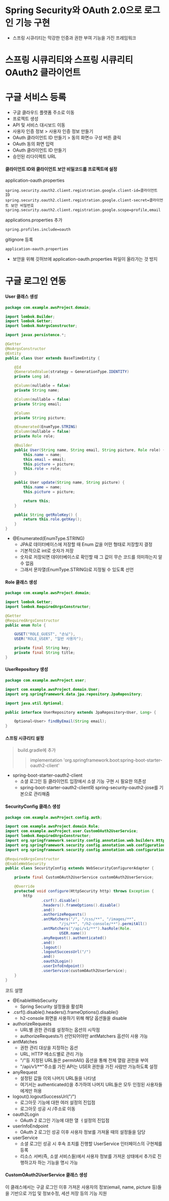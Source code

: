# Spring Security와 OAuth 2.0으로 로그인 기능 구현
  - 스프링 시큐리티는 막강한 인증과 권한 부여 기능을 가진 프레임워크

# 스프링 시큐리티와 스프링 시큐리티 OAuth2 클라이언트

# 구글 서비스 등록
  - 구글 클라우드 플랫폼 주소로 이동
  - 프로젝트 생성
  - API 및 서비스 대시보드 이동
  - 사용자 인증 정보 > 사용자 인증 정보 만들기
  - OAuth 클라이언트 ID 만들기 > 동의 화면ㅁ 구성 버튼 클릭
  - OAuth 동의 화면 입력
  - OAuth 클라이언트 ID 만들기
  - 승인된 리다이렉트 URL
#### 클라이언트 ID와 클라이언트 보안 비밀코드를 프로젝트에 설정

application-oauth.properties
```
spring.security.oauth2.client.registration.google.client-id=클라이언트 ID
spring.security.oauth2.client.registration.google.client-secret=클라이언트 보안 비밀번호
spring.security.oauth2.client.registration.google.scope=profile,email
```

applications.properties 추가
```
spring.profiles.include=oauth
```
gitignore 등록
```
application-oauth.properties
```
  - 보안을 위해 깃허브에 application-oauth.properties 파일이 올라가는 것 방지 
 
# 구글 로그인 연동
#### User 클래스 생성
``` java
package com.example.awsProject.domain;

import lombok.Builder;
import lombok.Getter;
import lombok.NoArgsConstructor;

import javax.persistence.*;

@Getter
@NoArgsConstructor
@Entity
public class User extends BaseTimeEntity {

    @Id
    @GeneratedValue(strategy = GenerationType.IDENTITY)
    private Long id;

    @Column(nullable = false)
    private String name;

    @Column(nullable = false)
    private String email;

    @Column
    private String picture;

    @Enumerated(EnumType.STRING)
    @Column(nullable = false)
    private Role role;

    @Builder
    public User(String name, String email, String picture, Role role) {
        this.name = name;
        this.email = email;
        this.picture = picture;
        this.role = role;
    }

    public User update(String name, String picture) {
        this.name = name;
        this.picture = picture;

        return this;
    }

    public String getRoleKey() {
        return this.role.getKey();
    }
}

```
  - @Enumerated(EnumType.STRING)
    * JPA로 데이터베이스에 저장할 때 Enum 값을 어떤 형태로 저장할지 결정
    * 기본적으로 int로 숫자가 저장
    * 숫자로 저장되면 데이터베이스로 확인할 때 그 값이 무슨 코드를 의미하는지 알 수 없음
    * 그래서 문자열(EnumType.STRING)로 지정될 수 있도록 선언
 
 #### Role 클래스 생성
``` java
package com.example.awsProject.domain;

import lombok.Getter;
import lombok.RequiredArgsConstructor;

@Getter
@RequiredArgsConstructor
public enum Role {

    GUSET("ROLE_GUEST", "손님"),
    USER("ROLE_USER", "일반 사용자");

    private final String key;
    private final String title;
}
```

#### UserRepository 생성
``` java
package com.example.awsProject.user;

import com.example.awsProject.domain.User;
import org.springframework.data.jpa.repository.JpaRepository;

import java.util.Optional;

public interface UserRepository extends JpaRepository<User, Long> {

    Optional<User> findByEmail(String email);
}
```

#### 스프링 시큐리티 설정

> build.gradle에 추가 
> > implementation 'org.springframework.boot:spring-boot-starter-oauth2-client' 

  - spring-boot-starter-oauth2-client
    * 소셜 로그인 등 클라이언트 입장에서 소셜 기능 구현 시 필요한 의존성
    * spring-boot-starter-oauth2-client와 spring-security-oauth2-jose를 기본으로 관리해줌

#### SecurityConfig 클래스 생성
``` java
package com.example.awsProject.config.auth;

import com.example.awsProject.domain.Role;
import com.example.awsProject.user.CustomOAuth2UserService;
import lombok.RequiredArgsConstructor;
import org.springframework.security.config.annotation.web.builders.HttpSecurity;
import org.springframework.security.config.annotation.web.configuration.EnableWebSecurity;
import org.springframework.security.config.annotation.web.configuration.WebSecurityConfigurerAdapter;

@RequiredArgsConstructor
@EnableWebSecurity
public class SecurityConfig extends WebSecurityConfigurerAdapter {

    private final CustomOAuth2UserService customOAuth2UserService;

    @Override
    protected void configure(HttpSecurity http) throws Exception {
        http
                .csrf().disable()
                .headers().frameOptions().disable()
                .and()
                .authorizeRequests()
                .antMatchers("/", "/css/**", "/images/**",
                        "/js/**", "/h2-console/**").permitAll()
                .antMatchers("/api/v1/**").hasRole(Role.
                        USER.name())
                .anyRequest().authenticated()
                .and()
                .logout()
                .logoutSuccessUrl("/")
                .and()
                .oauth2Login()
                .userInfoEndpoint()
                .userService(customOAuth2UserService);
    }
}
```
코드 설명
  - @EnableWebSecurity
    * Spring Security 설정들을 활성화
  - .csrf().disable().headers().frameOptions().disable()
    * h2-console 화면을 사용하기 위해 해당 옵션들을 disable 
  - authorizeRequests
    * URL별 권한 관리를 설정하는 옵션의 시작점
    * authorizeRequests가 선언되어야만 antMatchers 옵션이 사용 가능
  - antMatches
    * 권한 관리 대상을 지정하는 옵션
    * URL, HTTP 메소드별로 관리 가능
    * "/"등 지정된 URL들은 permitAll() 옵션을 통해 전체 열람 권한을 부여
    * "/api/v1/**"주소를 가진 API는 USER 권한을 가진 사람만 가능하도록 설정
  - anyRequest
    * 설정된 값들 이외 나머지 URL들을 나타냄
    * 여기서는 authenticated()을 추가하여 나머지 URL들은 모두 인정된 사용자들에게만 허용
  - logout().logoutSuccessUrl("/")
    * 로그아웃 기능에 대한 여러 설정의 진입점
    * 로그아웃 성공 시 /주소로 이동
  - oauth2Login
    * OAuth 2 로그인 기능에 대한 열 ㅓ설정의 진입점
  - userInfoEndpoint
    * OAuth 2 로그인 성공 이후 사용자 정보를 가져올 때의 설정들을 담당
  - userService
    * 소셜 로그인 성공 시 후속 조치를 진행할 UserService 인터페이스의 구현체를 등록
    * 리소스 서버(즉, 소셜 서비스들)에서 사용자 정보를 가져온 상태에서 추가로 진행하고자 하는 기능을 명시 가능
    
#### CustomOAuth2UserService 클래스 생성
이 클래스에서는 구글 로그인 이후 가져온 사용자의 정보(email, name, picture 등)들을 기반으로 가입 및 정보수정, 세션 저장 등의 기능 지원




